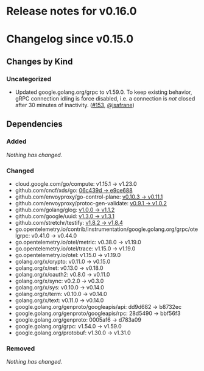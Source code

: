 # Release notes for v0.16.0

# Changelog since v0.15.0

## Changes by Kind

### Uncategorized

- Updated google.golang.org/grpc to v1.59.0. To keep existing behavior, gRPC connection idling is force disabled, i.e. a connection is *not* closed after 30 minutes of inactivity. ([#153](https://github.com/kubernetes-csi/csi-lib-utils/pull/153), [@jsafrane](https://github.com/jsafrane))

## Dependencies

### Added
_Nothing has changed._

### Changed
- cloud.google.com/go/compute: v1.15.1 → v1.23.0
- github.com/cncf/xds/go: [06c439d → e9ce688](https://github.com/cncf/xds/go/compare/06c439d...e9ce688)
- github.com/envoyproxy/go-control-plane: [v0.10.3 → v0.11.1](https://github.com/envoyproxy/go-control-plane/compare/v0.10.3...v0.11.1)
- github.com/envoyproxy/protoc-gen-validate: [v0.9.1 → v1.0.2](https://github.com/envoyproxy/protoc-gen-validate/compare/v0.9.1...v1.0.2)
- github.com/golang/glog: [v1.0.0 → v1.1.2](https://github.com/golang/glog/compare/v1.0.0...v1.1.2)
- github.com/google/uuid: [v1.3.0 → v1.3.1](https://github.com/google/uuid/compare/v1.3.0...v1.3.1)
- github.com/stretchr/testify: [v1.8.2 → v1.8.4](https://github.com/stretchr/testify/compare/v1.8.2...v1.8.4)
- go.opentelemetry.io/contrib/instrumentation/google.golang.org/grpc/otelgrpc: v0.41.0 → v0.44.0
- go.opentelemetry.io/otel/metric: v0.38.0 → v1.19.0
- go.opentelemetry.io/otel/trace: v1.15.0 → v1.19.0
- go.opentelemetry.io/otel: v1.15.0 → v1.19.0
- golang.org/x/crypto: v0.11.0 → v0.15.0
- golang.org/x/net: v0.13.0 → v0.18.0
- golang.org/x/oauth2: v0.8.0 → v0.11.0
- golang.org/x/sync: v0.2.0 → v0.3.0
- golang.org/x/sys: v0.10.0 → v0.14.0
- golang.org/x/term: v0.10.0 → v0.14.0
- golang.org/x/text: v0.11.0 → v0.14.0
- google.golang.org/genproto/googleapis/api: dd9d682 → b8732ec
- google.golang.org/genproto/googleapis/rpc: 28d5490 → bbf56f3
- google.golang.org/genproto: 0005af6 → d783a09
- google.golang.org/grpc: v1.54.0 → v1.59.0
- google.golang.org/protobuf: v1.30.0 → v1.31.0

### Removed
_Nothing has changed._
